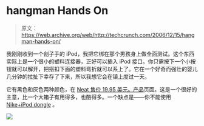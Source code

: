 # hangman Hands On

> 原文：<https://web.archive.org/web/http://techcrunch.com/2006/12/15/hangman-hands-on/>

我刚刚收到一个刽子手的 iPod，我把它绑在那个男孩身上做全面测试。这个东西实际上是一个很小的塑料连接器，正好可以插入 iPod 接口。你只需按下一个小按钮就可以解开，把搭扣下面的塑料弯折就可以系上了。它在一个好奇而强壮的婴儿几分钟的拉扯下幸存了下来，所以我想它会在镇上度过一天。

它有黑色和灰色两种颜色，在 [Neat 售价 19.95 美元。产品](https://web.archive.org/web/20201020115333/http://neatproducts.com/hangman)页面。这是一个很好的主意，比一个大箱子有用得多，也酷得多。一个缺点是——你不能使用 [Nike+iPod dongle](https://web.archive.org/web/20201020115333/http://crunchgear.com/2006/10/03/nikeipod-hands-on/) 。

![](img/74da8732da44f1d4e6fdd4501cada7e9.png)